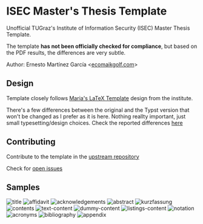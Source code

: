 # ISEC Master's Thesis Template

Unofficial TUGraz's Institute of Information Security (ISEC) Master Thesis
Template.

The template **has not been officially checked for compliance**, but based on
the PDF results, the differences are very subtle.

Author: Ernesto Martínez García <[ecomaikgolf.com](https://ecomaikgolf.com)>

## Design

Template closely follows [Maria's LaTeX
Template](https://extgit.isec.tugraz.at/castle/student/templates/master-thesis/-/tree/main/thesis)
design from the institute.

There's a few differences between the original and the Typst version that won't
be changed as I prefer as it is here. Nothing reallty important, just small
typesetting/design choices. Check the reported differences
[here](https://github.com/ecomaikgolf/typst-iaik-master-thesis-template/issues?q=is%3Aissue+is%3Aopen+label%3Adiff)

## Contributing

Contribute to the template in the [upstream repository](https://github.com/ecomaikgolf/typst-isec-master-thesis-template)

Check for [open issues](https://github.com/ecomaikgolf/typst-isec-master-thesis-template/issues)

## Samples

![title](https://github.com/user-attachments/assets/62d3eff1-93db-42c7-ae24-8562eea2948e)
![affidavit](https://github.com/user-attachments/assets/b02843dc-507b-4108-9f9f-00a4be13b92e)
![acknowledgements](https://github.com/user-attachments/assets/8ab9dde7-678b-4b59-8a2c-14dc5b0305e2)
![abstract](https://github.com/user-attachments/assets/ca700eb5-3c88-4fef-a62f-c2c6cb81a6a5)
![kurzfassung](https://github.com/user-attachments/assets/ffde8e2d-d3d5-45bd-a188-b4c6b9b5175d)
![contents](https://github.com/user-attachments/assets/6edf6084-2f88-4b61-966d-eec6af2ae403)
![text-content](https://github.com/user-attachments/assets/95d90667-b203-4004-bb73-5f4ca5dc7cd0)
![dummy-content](https://github.com/user-attachments/assets/25db8ec5-05a5-43b5-b649-0bbe0eca4459)
![listings-content](https://github.com/user-attachments/assets/527f041f-3f85-447e-bf8e-f4e6059a0242)
![notation](https://github.com/user-attachments/assets/030cc805-4745-42f7-b404-6f00a66c8442)
![acronyms](https://github.com/user-attachments/assets/96199ddf-4929-4948-b431-78a0d84d431f)
![bibliography](https://github.com/user-attachments/assets/f5afef77-4897-466b-8f38-1a92fc2f8b26)
![appendix](https://github.com/user-attachments/assets/c6e2b758-bb9d-4808-a0cb-3386e5aba9d2)
